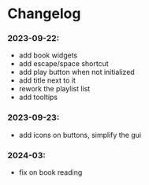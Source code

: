 # Changelog

### 2023-09-22: 
- add book widgets
- add escape/space shortcut
- add play button when not initialized
- add title next to it
- rework the playlist list
- add tooltips

### 2023-09-23: 
- add icons on buttons, simplify the gui

### 2024-03:
- fix on book reading

